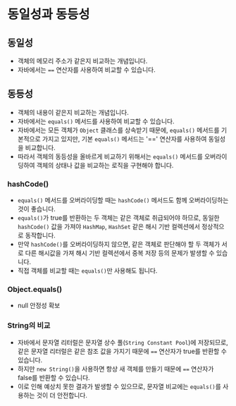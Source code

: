 # 동일성과 동등성

## 동일성

- 객체의 메모리 주소가 같은지 비교하는 개념입니다.
- 자바에서는 `==` 연산자를 사용하여 비교할 수 있습니다.

## 동등성

- 객체의 내용이 같은지 비교하는 개념입니다.
- 자바에서는 `equals()` 메서드를 사용하여 비교할 수 있습니다.
- 자바에서는 모든 객체가 `Object` 클래스를 상속받기 때문에, `equals()` 메서드를 기본적으로 가지고 있지만, 기본 `equals()` 메서드는 '==' 연산자를 사용하여 동일성을 비교합니다.
- 따라서 객체의 동등성을 올바르게 비교하기 위해서는 `equals()` 메서드를 오버라이딩하여 객체의 상태나 값을 비교하는 로직을 구현해야 합니다.

### hashCode()

- `equals()` 메서드를 오버라이딩할 때는 `hashCode()` 메서드도 함께 오버라이딩하는 것이 좋습니다. 
- `equals()`가 true를 반환하는 두 객체는 같은 객체로 취급되어야 하므로, 동일한 `hashCode()` 값을 가져야 `HashMap`, `HashSet` 같은 해시 기반 컬렉션에서 정상적으로 동작합니다.
- 만약 `hashCode()`를 오버라이딩하지 않으면, 같은 객체로 판단해야 할 두 객체가 서로 다른 해시값을 가져 해시 기반 컬렉션에서 중복 저장 등의 문제가 발생할 수 있습니다.
- 직접 객체를 비교할 때는 `equals()`만 사용해도 됩니다.

### Object.equals()

- null 안정성 확보

### String의 비교

- 자바에서 문자열 리터럴은 문자열 상수 풀(`String Constant Pool`)에 저장되므로, 같은 문자열 리터럴은 같은 참조 값을 가지기 때문에 `==` 연산자가 true를 반환할 수 있습니다.
- 하지만 `new String()`을 사용하면 항상 새 객체를 만들기 때문에 `==` 연산자가 false를 반환할 수 있습니다.
- 이로 인해 예상치 못한 결과가 발생할 수 있으므로, 문자열 비교에는 `equals()`를 사용하는 것이 더 안전합니다.